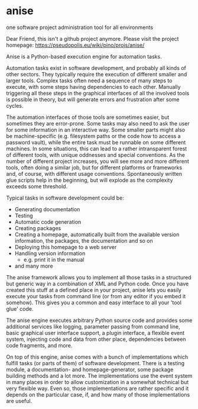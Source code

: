 # anise
one software project administration tool for all environments

Dear Friend, this isn't a github project anymore. Please visit the project homepage: https://pseudopolis.eu/wiki/pino/projs/anise/

Anise is a Python-based execution engine for automation tasks.

Automation tasks exist in software development, and probably all kinds of other sectors. They typically 
require the execution of different smaller and larger tools. 
Complex tasks often need a sequence of many steps to execute, with some steps having dependencies
to each other. 
Manually triggering all these steps in the graphical interfaces of all the involved tools is
possible in theory, but will generate errors and frustration after some cycles.

The automation interfaces of those tools are sometimes easier, but sometimes
they are error-prone. Some tasks may also need to ask the user for some information in an interactive way.
Some smaller parts might also be machine-specific (e.g. filesystem paths or the code how to
access a password vault), while the entire task must be runnable on some different machines.
In some situations, this can lead to a rather intransparent forest of different tools, with unique
oddnesses and special conventions. As the number of different project increases, you will see more and more
different tools, often doing a similar job, but for different platforms or frameworks and, of course, 
with different usage conventions. Spontaneously written glue scripts help in the beginning, but
will explode as the complexity exceeds some threshold.

Typical tasks in software development could be:

- Generating documentation
- Testing
- Automatic code generation
- Creating packages
- Creating a homepage, automatically built from the available
  version information, the packages, the documentation and so on
- Deploying this homepage to a web server
- Handling version information
  - e.g. print it in the manual
- and many more

The anise framework allows you to implement all those tasks in a structured but generic way in a combination of XML and
Python code. Once you have created this stuff at a defined place in your project, anise lets you easily execute your
tasks from command line (or from any editor if you embed it somehow). This gives you a common and easy interface
to all your 'tool glue' code.

The anise engine executes arbitrary Python source
code and provides some additional services like logging, parameter passing from command line, basic graphical user
interface support, a plugin interface, a flexible event system, injecting code and data from other place, 
dependencies between code fragments, and more.

On top of this engine, anise comes with a bunch of implementations which fulfill tasks (or parts of them) of
software development. There is a testing module, a documentation- and homepage-generator, some package building
methods and a lot more. The implementations use the event system in many places in order to allow customization in
a somewhat technical but very flexible way. Even so, those implementations are rather specific and it depends on
the particular case, if, and how many of those implementations are useful.